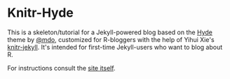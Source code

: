 # Knitr-Hyde

This is a skeleton/tutorial for a Jekyll-powered blog based on the [Hyde](http://hyde.getpoole.com) theme by [@mdo](https://twitter.com/mdo), customized for R-bloggers with the help of Yihui Xie's <a href = "https://github.com/yihui/knitr-jekyll">knitr-jekyll</a>.  It's intended for first-time Jekyll-users who want to blog about R.

For instructions consult the [site itself](https:homerhanumat.github.io/knitr-hyde).